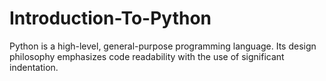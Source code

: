 # Introduction-To-Python
Python is a high-level, general-purpose programming language. Its design philosophy emphasizes code readability with the use of significant indentation.
